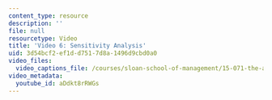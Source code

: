 ```yaml
---
content_type: resource
description: ''
file: null
resourcetype: Video
title: 'Video 6: Sensitivity Analysis'
uid: 3d54bcf2-ef1d-d751-7d8a-1496d9cbd0a0
video_files:
  video_captions_file: /courses/sloan-school-of-management/15-071-the-analytics-edge-spring-2017/linear-optimization/airline-revenue-management-an-introduction-to-linear-optimization/video-6-sensitivity-analysis/video-6-sensitivity-analysis-0/aDdkt8rRWGs.vtt
video_metadata:
  youtube_id: aDdkt8rRWGs
---
```

